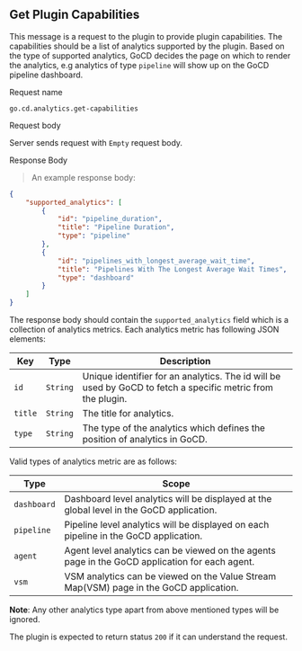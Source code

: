 ## Get Plugin Capabilities

This message is a request to the plugin to provide plugin capabilities. The capabilities should be a list of analytics supported by the plugin. Based on the type of supported analytics, GoCD decides the page on which to render the analytics, e.g analytics of type `pipeline` will show up on the GoCD pipeline dashboard.

<p class='request-name-heading'>Request name</p>

`go.cd.analytics.get-capabilities`

<p class='request-body-heading'>Request body</p>

Server sends request with `Empty` request body.

<p class='response-code-heading'>Response Body</p>

> An example response body:

```json
{
    "supported_analytics": [
        {
            "id": "pipeline_duration",
            "title": "Pipeline Duration",
            "type": "pipeline"
        },
        {
            "id": "pipelines_with_longest_average_wait_time",
            "title": "Pipelines With The Longest Average Wait Times",
            "type": "dashboard"
        }
    ]
}
```

The response body should contain the <code>supported_analytics</code> field which is a collection of analytics metrics. Each analytics metric has following JSON elements:

<p class='attributes-table-follows'></p>

| Key     | Type     | Description                                                                                                 |
|---------|----------|-------------------------------------------------------------------------------------------------------------|
| `id`    | `String` | Unique identifier for an analytics. The id will be used by GoCD to fetch a specific metric from the plugin. |
| `title` | `String` | The title for analytics.                                                                                    |
| `type`  | `String` | The type of the analytics which defines the position of analytics in GoCD.                                  |

Valid types of analytics metric are as follows:

<p class='attributes-table-follows'></p>

| Type        | Scope                                                                                          |
|-------------|------------------------------------------------------------------------------------------------|
| `dashboard` | Dashboard level analytics will be displayed at the global level in the GoCD application.       |
| `pipeline`  | Pipeline level analytics will be displayed on each pipeline in the GoCD application.           |
| `agent`     | Agent level analytics can be viewed on the agents page in the GoCD application for each agent. |
| `vsm`       | VSM analytics can be viewed on the Value Stream Map(VSM) page in the GoCD application.         |

<aside class="info">
  <strong>Note</strong>: Any other analytics type apart from above mentioned types will be ignored.
</aside>


The plugin is expected to return status `200` if it can understand the request.
